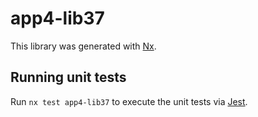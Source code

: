 # app4-lib37

This library was generated with [Nx](https://nx.dev).

## Running unit tests

Run `nx test app4-lib37` to execute the unit tests via [Jest](https://jestjs.io).
